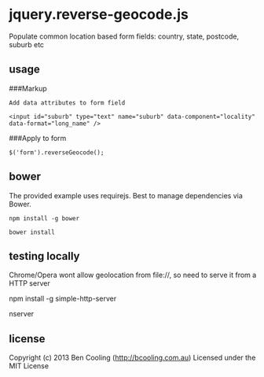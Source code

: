 jquery.reverse-geocode.js
=========================

Populate common location based form fields: country, state, postcode, suburb etc


usage
-----

###Markup

    Add data attributes to form field

    <input id="suburb" type="text" name="suburb" data-component="locality" data-format="long_name" />

###Apply to form

    $('form').reverseGeocode();

bower
-----

The provided example uses requirejs.
Best to manage dependencies via Bower.

    npm install -g bower

    bower install


testing locally
---------------

Chrome/Opera wont allow geolocation from file://, so need to serve it from a HTTP server

  npm install -g simple-http-server

  nserver

license
-------
Copyright (c) 2013 Ben Cooling (http://bcooling.com.au)
Licensed under the MIT License